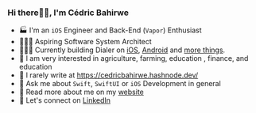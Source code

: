 ### Hi there👋🏽, I'm Cédric Bahirwe


- 🏭 I'm an `iOS` Engineer and Back-End (`Vapor`) Enthusiast
- 👨🏽‍💻 Aspiring Software System Architect
- 👷🏽‍♂️ Currently building Dialer on [iOS](https://apps.apple.com/ke/app/dial-it/id1591756747), [Android](https://github.com/cedricbahirwe/dialer-android) and [more things](https://cedricbahirwe.github.io).
- 🎼 I am very interested in agriculture, farming, education , finance, and education
- 📝 I rarely write at https://cedricbahirwe.hashnode.dev/
- 💬 Ask me about `Swift`, `SwiftUI` or `iOS` Development in general
- 🔦 Read more about me on my [website](https://cedricbahirwe.github.io)
- 🔗 Let's connect on [LinkedIn](https://www.linkedin.com/in/cedricbahirwe)
